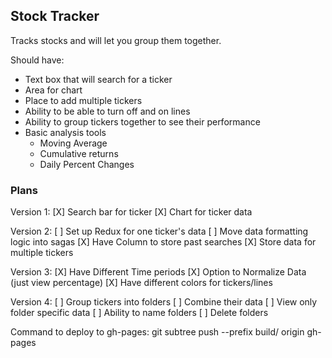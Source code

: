 Stock Tracker
-------------
Tracks stocks and will let you group them together.

Should have:
- Text box that will search for a ticker
- Area for chart
- Place to add multiple tickers
- Ability to be able to turn off and on lines
- Ability to group tickers together to see their performance
- Basic analysis tools
    - Moving Average
    - Cumulative returns
    - Daily Percent Changes

### Plans

Version 1:
[X] Search bar for ticker
[X] Chart for ticker data

Version 2:
[ ] Set up Redux for one ticker's data
    [ ] Move data formatting logic into sagas
[X] Have Column to store past searches
[X] Store data for multiple tickers

Version 3:
[X] Have Different Time periods
[X] Option to Normalize Data (just view percentage)
[X] Have different colors for tickers/lines

Version 4:
[ ] Group tickers into folders
    [ ] Combine their data
    [ ] View only folder specific data
[ ] Ability to name folders
[ ] Delete folders

Command to deploy to gh-pages:
git subtree push --prefix build/ origin gh-pages
